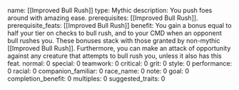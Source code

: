name: [[Improved Bull Rush]]
type: Mythic
description: You push foes around with amazing ease.
prerequisites: [[Improved Bull Rush]].
prerequisite_feats: [[Improved Bull Rush]]
benefit: You gain a bonus equal to half your tier on checks to bull rush, and to your CMD when an opponent bull rushes you. These bonuses stack with those granted by non-mythic [[Improved Bull Rush]]. Furthermore, you can make an attack of opportunity against any creature that attempts to bull rush you, unless it also has this feat.
normal: 0
special: 0
teamwork: 0
critical: 0
grit: 0
style: 0
performance: 0
racial: 0
companion_familiar: 0
race_name: 0
note: 0
goal: 0
completion_benefit: 0
multiples: 0
suggested_traits: 0
